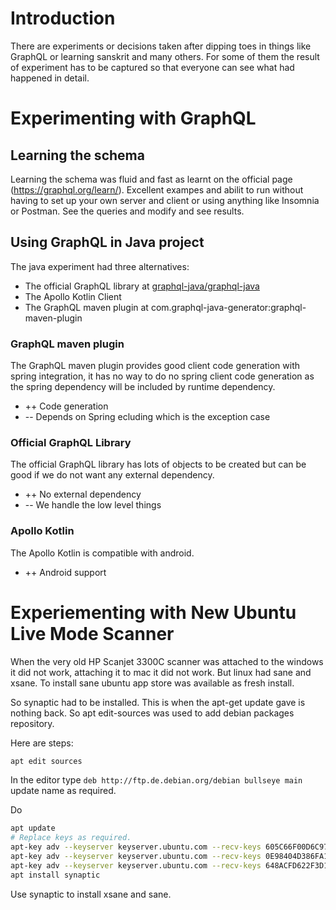 # Introduction

There are experiments or decisions taken after dipping toes in things like GraphQL or learning sanskrit and many others.
For some of them the result of experiment has to be captured so that everyone can see what had happened in detail.

# Experimenting with GraphQL
## Learning the schema
Learning the schema was fluid and fast as learnt on the official page (https://graphql.org/learn/).
Excellent exampes and abilit to run without having to set up your own server and client or using anything like Insomnia or Postman.
See the queries and modify and see results.

## Using GraphQL in Java project
The java experiment had three alternatives:

- The official GraphQL library at [graphql-java/graphql-java](https://github.com/graphql-java/graphql-java)
- The Apollo Kotlin Client
- The GraphQL maven plugin at com.graphql-java-generator:graphql-maven-plugin

### GraphQL maven plugin
The GraphQL maven plugin provides good client code generation with spring integration,
it has no way to do no spring client code generation as the spring dependency will be included by runtime dependency.

- ++ Code generation
- -- Depends on Spring ecluding which is the exception case

### Official GraphQL Library
The official GraphQL library has lots of objects to be created but can be good if we do not want any external dependency.

- ++ No external dependency
- -- We handle the low level things

### Apollo Kotlin
The Apollo Kotlin is compatible with android.

- ++ Android support

# Experiementing with New Ubuntu Live Mode Scanner

When the very old HP Scanjet 3300C scanner was attached to the windows 
it did not work, attaching it to mac it did not work. 
But linux had sane and xsane. 
To install sane ubuntu app store was available as fresh install.

So synaptic had to be installed. This is when the apt-get update gave is nothing back.
So apt edit-sources was used to add debian packages repository.

Here are steps:
```sh
apt edit sources
```

In the editor type `deb http://ftp.de.debian.org/debian bullseye main` update name as required.

Do
```sh
apt update
# Replace keys as required.
apt-key adv --keyserver keyserver.ubuntu.com --recv-keys 605C66F00D6C9793
apt-key adv --keyserver keyserver.ubuntu.com --recv-keys 0E98404D386FA1D9
apt-key adv --keyserver keyserver.ubuntu.com --recv-keys 648ACFD622F3D138
apt install synaptic
```

Use synaptic to install xsane and sane.








